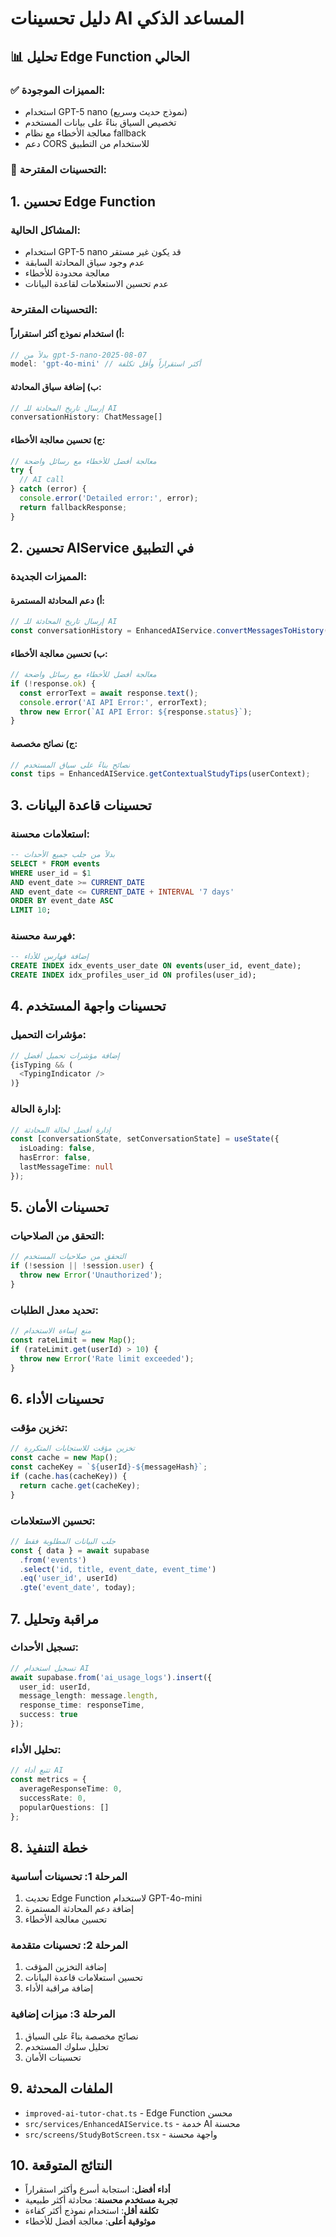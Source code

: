 # دليل تحسينات AI المساعد الذكي

## 📊 **تحليل Edge Function الحالي**

### ✅ **المميزات الموجودة:**
- استخدام GPT-5 nano (نموذج حديث وسريع)
- تخصيص السياق بناءً على بيانات المستخدم
- معالجة الأخطاء مع نظام fallback
- دعم CORS للاستخدام من التطبيق

### 🔧 **التحسينات المقترحة:**

## 1. **تحسين Edge Function**

### **المشاكل الحالية:**
- استخدام GPT-5 nano قد يكون غير مستقر
- عدم وجود سياق المحادثة السابقة
- معالجة محدودة للأخطاء
- عدم تحسين الاستعلامات لقاعدة البيانات

### **التحسينات المقترحة:**

#### **أ) استخدام نموذج أكثر استقراراً:**
```typescript
// بدلاً من gpt-5-nano-2025-08-07
model: 'gpt-4o-mini' // أكثر استقراراً وأقل تكلفة
```

#### **ب) إضافة سياق المحادثة:**
```typescript
// إرسال تاريخ المحادثة للـ AI
conversationHistory: ChatMessage[]
```

#### **ج) تحسين معالجة الأخطاء:**
```typescript
// معالجة أفضل للأخطاء مع رسائل واضحة
try {
  // AI call
} catch (error) {
  console.error('Detailed error:', error);
  return fallbackResponse;
}
```

## 2. **تحسين AIService في التطبيق**

### **المميزات الجديدة:**

#### **أ) دعم المحادثة المستمرة:**
```typescript
// إرسال تاريخ المحادثة للـ AI
const conversationHistory = EnhancedAIService.convertMessagesToHistory(messages);
```

#### **ب) تحسين معالجة الأخطاء:**
```typescript
// معالجة أفضل للأخطاء مع رسائل واضحة
if (!response.ok) {
  const errorText = await response.text();
  console.error('AI API Error:', errorText);
  throw new Error(`AI API Error: ${response.status}`);
}
```

#### **ج) نصائح مخصصة:**
```typescript
// نصائح بناءً على سياق المستخدم
const tips = EnhancedAIService.getContextualStudyTips(userContext);
```

## 3. **تحسينات قاعدة البيانات**

### **استعلامات محسنة:**
```sql
-- بدلاً من جلب جميع الأحداث
SELECT * FROM events 
WHERE user_id = $1 
AND event_date >= CURRENT_DATE 
AND event_date <= CURRENT_DATE + INTERVAL '7 days'
ORDER BY event_date ASC 
LIMIT 10;
```

### **فهرسة محسنة:**
```sql
-- إضافة فهارس للأداء
CREATE INDEX idx_events_user_date ON events(user_id, event_date);
CREATE INDEX idx_profiles_user_id ON profiles(user_id);
```

## 4. **تحسينات واجهة المستخدم**

### **مؤشرات التحميل:**
```typescript
// إضافة مؤشرات تحميل أفضل
{isTyping && (
  <TypingIndicator />
)}
```

### **إدارة الحالة:**
```typescript
// إدارة أفضل لحالة المحادثة
const [conversationState, setConversationState] = useState({
  isLoading: false,
  hasError: false,
  lastMessageTime: null
});
```

## 5. **تحسينات الأمان**

### **التحقق من الصلاحيات:**
```typescript
// التحقق من صلاحيات المستخدم
if (!session || !session.user) {
  throw new Error('Unauthorized');
}
```

### **تحديد معدل الطلبات:**
```typescript
// منع إساءة الاستخدام
const rateLimit = new Map();
if (rateLimit.get(userId) > 10) {
  throw new Error('Rate limit exceeded');
}
```

## 6. **تحسينات الأداء**

### **تخزين مؤقت:**
```typescript
// تخزين مؤقت للاستجابات المتكررة
const cache = new Map();
const cacheKey = `${userId}-${messageHash}`;
if (cache.has(cacheKey)) {
  return cache.get(cacheKey);
}
```

### **تحسين الاستعلامات:**
```typescript
// جلب البيانات المطلوبة فقط
const { data } = await supabase
  .from('events')
  .select('id, title, event_date, event_time')
  .eq('user_id', userId)
  .gte('event_date', today);
```

## 7. **مراقبة وتحليل**

### **تسجيل الأحداث:**
```typescript
// تسجيل استخدام AI
await supabase.from('ai_usage_logs').insert({
  user_id: userId,
  message_length: message.length,
  response_time: responseTime,
  success: true
});
```

### **تحليل الأداء:**
```typescript
// تتبع أداء AI
const metrics = {
  averageResponseTime: 0,
  successRate: 0,
  popularQuestions: []
};
```

## 8. **خطة التنفيذ**

### **المرحلة 1: تحسينات أساسية**
1. تحديث Edge Function لاستخدام GPT-4o-mini
2. إضافة دعم المحادثة المستمرة
3. تحسين معالجة الأخطاء

### **المرحلة 2: تحسينات متقدمة**
1. إضافة التخزين المؤقت
2. تحسين استعلامات قاعدة البيانات
3. إضافة مراقبة الأداء

### **المرحلة 3: ميزات إضافية**
1. نصائح مخصصة بناءً على السياق
2. تحليل سلوك المستخدم
3. تحسينات الأمان

## 9. **الملفات المحدثة**

- `improved-ai-tutor-chat.ts` - Edge Function محسن
- `src/services/EnhancedAIService.ts` - خدمة AI محسنة
- `src/screens/StudyBotScreen.tsx` - واجهة محسنة

## 10. **النتائج المتوقعة**

- **أداء أفضل**: استجابة أسرع وأكثر استقراراً
- **تجربة مستخدم محسنة**: محادثة أكثر طبيعية
- **تكلفة أقل**: استخدام نموذج أكثر كفاءة
- **موثوقية أعلى**: معالجة أفضل للأخطاء
